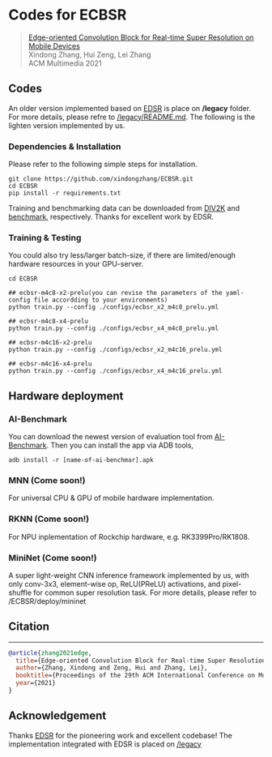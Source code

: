 # Codes for ECBSR

>[Edge-oriented Convolution Block for Real-time Super Resolution on Mobile Devices](https://www4.comp.polyu.edu.hk/~cslzhang/paper/MM21_ECBSR.pdf) \
> Xindong Zhang, Hui Zeng, Lei Zhang \
> ACM Multimedia 2021


## Codes

An older version implemented based on [EDSR](https://github.com/sanghyun-son/EDSR-PyTorch) is place on **/legacy** folder. For more details, please refre to [/legacy/README.md](https://github.com/xindongzhang/ECBSR/tree/main/legacy/README.md). The following is the lighten version implemented by us.

### Dependencies & Installation

Please refer to the following simple steps for installation.

```
git clone https://github.com/xindongzhang/ECBSR.git
cd ECBSR
pip install -r requirements.txt
```

Training and benchmarking data can be downloaded from [DIV2K](https://cv.snu.ac.kr/research/EDSR/DIV2K.tar) and [benchmark](https://cv.snu.ac.kr/research/EDSR/benchmark.tar), respectively. Thanks for excellent work by EDSR.

### Training & Testing
You could also try less/larger batch-size, if there are limited/enough hardware resources in your GPU-server.
```
cd ECBSR

## ecbsr-m4c8-x2-prelu(you can revise the parameters of the yaml-config file accordding to your environments)
python train.py --config ./configs/ecbsr_x2_m4c8_prelu.yml

## ecbsr-m4c8-x4-prelu
python train.py --config ./configs/ecbsr_x4_m4c8_prelu.yml

## ecbsr-m4c16-x2-prelu
python train.py --config ./configs/ecbsr_x2_m4c16_prelu.yml

## ecbsr-m4c16-x4-prelu
python train.py --config ./configs/ecbsr_x4_m4c16_prelu.yml
```

## Hardware deployment

### AI-Benchmark

You can download the newest version of evaluation tool from [AI-Benchmark](https://www.google.com.hk/url?sa=t&rct=j&q=&esrc=s&source=web&cd=&ved=2ahUKEwi5nIj7iMryAhVEZd4KHX5dCpIQFnoECAsQAw&url=https%3A%2F%2Fai-benchmark.com%2F&usg=AOvVaw3uZGyMiu_MMWy5_cLGpH8N). Then you can install the app via ADB tools,

```
adb install -r [name-of-ai-benchmar].apk
```

### MNN (Come soon!)

For universal CPU & GPU of mobile hardware implementation.

### RKNN (Come soon!)

For NPU inplementation of Rockchip hardware, e.g. RK3399Pro/RK1808.

### MiniNet (Come soon!)

A super light-weight CNN inference framework implemented by us, with only conv-3x3, element-wise op, ReLU(PReLU) activations, and pixel-shuffle for common super resolution task. For more details, please refer to /ECBSR/deploy/mininet

## Citation
----------
```BibTex
@article{zhang2021edge,
  title={Edge-oriented Convolution Block for Real-time Super Resolution on Mobile Devices},
  author={Zhang, Xindong and Zeng, Hui and Zhang, Lei},
  booktitle={Proceedings of the 29th ACM International Conference on Multimedia (ACM MM)},
  year={2021}
}
```


## Acknowledgement
Thanks [EDSR](https://github.com/sanghyun-son/EDSR-PyTorch) for the pioneering work and excellent codebase! The implementation integrated with EDSR is placed on [/legacy](https://github.com/xindongzhang/ECBSR/tree/main/legacy)
